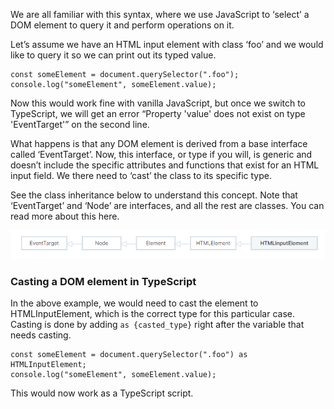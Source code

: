 We are all familiar with this syntax, where we use JavaScript to ‘select’ a DOM element to query it and perform operations on it.

Let’s assume we have an HTML input element with class ‘foo’ and we would like to query it so we can print out its typed value.
```
const someElement = document.querySelector(".foo");
console.log("someElement", someElement.value);
```
Now this would work fine with vanilla JavaScript, but once we switch to TypeScript, we will get an error “Property 'value' does not exist on type 'EventTarget'” on the second line.

What happens is that any DOM element is derived from a base interface called ‘EventTarget’. Now, this interface, or type if you will, is generic and doesn’t include the specific attributes and functions that exist for an HTML input field. We there need to ‘cast’ the class to its specific type.

See the class inheritance below to understand this concept. Note that ‘EventTarget’ and ‘Node’ are interfaces, and all the rest are classes. You can read more about this here.

![alt text](./chrome_7fYXd9pYGt.png)

### Casting a DOM element in TypeScript
In the above example, we would need to cast the element to HTMLInputElement, which is the correct type for this particular case. Casting is done by adding `as {casted_type}` right after the variable that needs casting.

```
const someElement = document.querySelector(".foo") as HTMLInputElement;
console.log("someElement", someElement.value);
```
This would now work as a TypeScript script.
